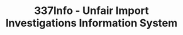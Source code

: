 ---
bigquery: https://console.cloud.google.com/bigquery?p=patents-public-data&d=usitc_investigations&page=dataset&project=sheets-management-319211
citation: US International Trade Commission 337Info Unfair Import Investigations Information
  System
contributors: US International Trade Comission
cost: None
description: US International Trade Commission 337Info Unfair Import Investigations
  Information System contains data on investigations done under Section 337. Section
  337 declares the infringement of certain statutory intellectual property rights
  and other forms of unfair competition in import trade to be unlawful practices.
  Most Section 337 investigations involve allegations of patent or registered trademark
  infringement.
documentation: FAQ and tutorial available on the site
last_edit: 04/10/2022, 19:03:38
location: https://pubapps2.usitc.gov/337external/
maintained_by: US International Trade Comission
schema_fields:
- gcAttorney
- cafcAppeals
- dateOfPublicationFrNotice
- investigationType
- finalIdOnViolationIssue
- startDateMarkmanHearing
- issueDateOtherNonFinal
- invUnfairAct
- aljAssigned
- lastUpdated
- respondent
- scheduledStartDateEvidHear
- docketNo
- finalDetNoViolation
- finalIdOnViolationDue
- scheduledEndDateEvidHear
- investigationNo
- internalRemand
- endDateMarkmanHearing
- currentActiveALJ
- actualStartDateEvidHear
- teoProceedingInvolved
- markmanHearing
- copyrightNumbers
- htsNumbers
- teoIdIssueDate
- patentNumbers
- finalDetViolation
- publication_number
- currentStatus
- ouiiParticipation
- patentNumber
- complainant
- ouiiAttorney
- dateComplaintFiled
- teoIdDueDate
- dateCreated
- targetDate
- title
- investigationTermDate
- teoReliefGranted
- id
- trademarkNumbers
- actualEndDateEvidHear
shortname: unfair_import_investigations
tags:
- import
- legal
- trade
timeframe: 2008-2021 (prior to 2008 downloadable as a JSON file)
title: 337Info - Unfair Import Investigations Information System
uuid: 2721f5ec-e599-4890-9265-9706719fc71e
---